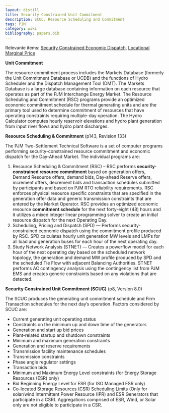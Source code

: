```yaml
---
layout: distill
title: Security Constrained Unit Commitment
description: SCUC. Resource Scheduling and Commitment
tags: PJM
category: wiki
bibliography: papers.bib
---
```


Relevante items: [Security Constrained Economic Dispatch](/wiki/security-constrained-economic-dispatch), [Locational Marginal Price](/wiki/locational-marginal-price)

**Unit Commitment** <d-cite key="pjm2024m14d"></d-cite>

The resource commitment process includes the Markets Database (formerly the Unit Commitment Database or UCDB) and the functions of Hydro Scheduler and the Dispatch Management Tool (DMT).
The Markets Database is a large database containing information on each resource that operates as part of the PJM Interchange Energy Market.
The Resource Scheduling and Commitment (RSC) programs provide an optimized economic commitment schedule for thermal generating units and are the primary tool used to determine commitment of resources that have operating constraints requiring multiple-day operation.
The Hydro Calculator computes hourly reservoir elevations and hydro plant generation from input river flows and hydro plant discharges.

**Resource Scheduling & Commitment** <d-cite key="pjm2024m11"></d-cite> (p143, Revision 133)

The PJM Two-Settlement Technical Software is a set of computer programs performing security-constrained resource commitment and economic dispatch for the Day-Ahead Market.
The individual programs are:

1. Resource Scheduling & Commitment (RSC) – RSC performs **security-constrained resource commitment** based on generation offers, Demand Resource offers, demand bids, Day-ahead Reserve offers, increment offers, decrement bids and transaction schedules submitted by participants and based on PJM RTO reliability requirements.
   RSC enforces physical resource specific constraints that are specified in the generation offer data and generic transmission constraints that are entered by the Market Operator.
   RSC provides an optimized economic resource **commitment schedule** for the next forty-eight (48) hours and it utilizes a mixed integer linear programming solver to create an initial resource dispatch for the next Operating Day.
1. Scheduling, Pricing and Dispatch (SPD) — Performs security-constrained economic dispatch using the commitment profile produced by RSC. SPD calculates hourly unit generation MW levels and LMPs for all load and generation buses for each hour of the next operating day.
1. Study Network Analysis (STNET) — Creates a powerflow model for each hour of the next operating day based on the scheduled network topology, the generation and demand MW profile produced by SPD and the scheduled Tie Flow with adjacent Balancing Authorities.
   STNET performs AC contingency analysis using the contingency list from PJM EMS and creates generic constraints based on any violations that are detected.

**Security Constrained Unit Commitment (SCUC)** <d-cite key="nyiso2024dayahead"></d-cite> (p8, Version 8.0)

The SCUC produces the generating unit commitment schedule and Firm Transaction schedules for the next day’s operation.
Factors considered by SCUC are:

- Current generating unit operating status
- Constraints on the minimum up and down time of the generators
- Generation and start up bid prices
- Plant-related startup and shutdown constraints
- Minimum and maximum generation constraints
- Generation and reserve requirements
- Transmission facility maintenance schedules
- Transmission constraints
- Phase angle regulator settings
- Transaction bids
- Minimum and Maximum Energy Level constraints (for Energy Storage Resources (ESR) only)
- Bid Beginning Energy Level for ESR (for ISO Managed ESR only)
- Co-located Storage Resources (CSR) Scheduling Limits (Only for solar/wind Intermittent Power Resource (IPR) and ESR Generators that participate in a CSR). Aggregations comprised of ESR, Wind, or Solar only are not eligible to participate in a CSR.
